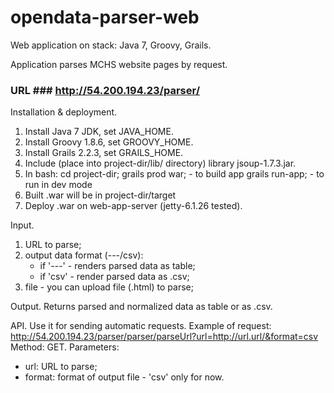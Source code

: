 # opendata-parser-web #

Web application on stack: Java 7, Groovy, Grails.

Application parses MCHS website pages by request.
### URL ### http://54.200.194.23/parser/

Installation & deployment.
1. Install Java 7 JDK, set JAVA_HOME.
2. Install Groovy 1.8.6, set GROOVY_HOME.
3. Install Grails 2.2.3, set GRAILS_HOME.
4. Include (place into project-dir/lib/ directory) library jsoup-1.7.3.jar.
5. In bash: 
    cd project-dir;
    grails prod war; - to build app
    grails run-app; - to run in dev mode
6. Built .war will be in project-dir/target
7. Deploy .war on web-app-server (jetty-6.1.26 tested).


Input.
1) URL to parse;
2) output data format (---/csv):
    - if '---' - renders parsed data as table;
    - if 'csv' - render parsed data as .csv;
3) file - you can upload file (.html) to parse;

Output.
Returns parsed and normalized data as table or as .csv.

API.
Use it for sending automatic requests.
Example of request: http://54.200.194.23/parser/parser/parseUrl?url=http://url.url/&format=csv
Method: GET.
Parameters:
- url: URL to parse;
- format: format of output file - 'csv' only for now.